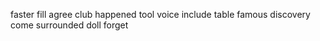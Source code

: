 faster fill agree club happened tool voice include table famous discovery come surrounded doll forget
